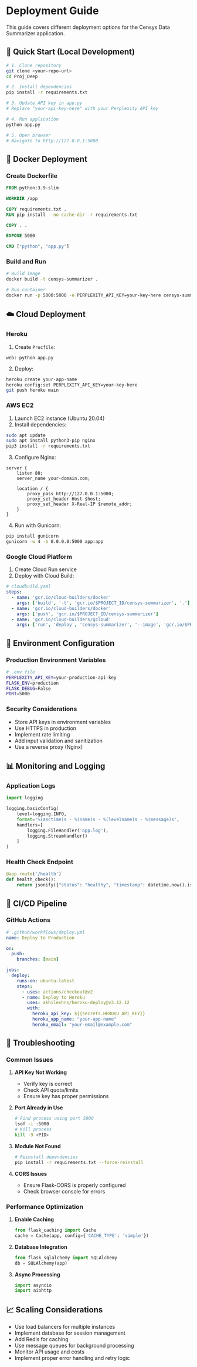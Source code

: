 # Deployment Guide

This guide covers different deployment options for the Censys Data Summarizer application.

## 🚀 Quick Start (Local Development)

```bash
# 1. Clone repository
git clone <your-repo-url>
cd Proj_Deep

# 2. Install dependencies
pip install -r requirements.txt

# 3. Update API key in app.py
# Replace "your-api-key-here" with your Perplexity API key

# 4. Run application
python app.py

# 5. Open browser
# Navigate to http://127.0.0.1:5000
```

## 🐳 Docker Deployment

### Create Dockerfile
```dockerfile
FROM python:3.9-slim

WORKDIR /app

COPY requirements.txt .
RUN pip install --no-cache-dir -r requirements.txt

COPY . .

EXPOSE 5000

CMD ["python", "app.py"]
```

### Build and Run
```bash
# Build image
docker build -t censys-summarizer .

# Run container
docker run -p 5000:5000 -e PERPLEXITY_API_KEY=your-key-here censys-summarizer
```

## ☁️ Cloud Deployment

### Heroku
1. Create `Procfile`:
```
web: python app.py
```

2. Deploy:
```bash
heroku create your-app-name
heroku config:set PERPLEXITY_API_KEY=your-key-here
git push heroku main
```

### AWS EC2
1. Launch EC2 instance (Ubuntu 20.04)
2. Install dependencies:
```bash
sudo apt update
sudo apt install python3-pip nginx
pip3 install -r requirements.txt
```

3. Configure Nginx:
```nginx
server {
    listen 80;
    server_name your-domain.com;
    
    location / {
        proxy_pass http://127.0.0.1:5000;
        proxy_set_header Host $host;
        proxy_set_header X-Real-IP $remote_addr;
    }
}
```

4. Run with Gunicorn:
```bash
pip install gunicorn
gunicorn -w 4 -b 0.0.0.0:5000 app:app
```

### Google Cloud Platform
1. Create Cloud Run service
2. Deploy with Cloud Build:
```yaml
# cloudbuild.yaml
steps:
  - name: 'gcr.io/cloud-builders/docker'
    args: ['build', '-t', 'gcr.io/$PROJECT_ID/censys-summarizer', '.']
  - name: 'gcr.io/cloud-builders/docker'
    args: ['push', 'gcr.io/$PROJECT_ID/censys-summarizer']
  - name: 'gcr.io/cloud-builders/gcloud'
    args: ['run', 'deploy', 'censys-summarizer', '--image', 'gcr.io/$PROJECT_ID/censys-summarizer', '--platform', 'managed', '--region', 'us-central1']
```

## 🔧 Environment Configuration

### Production Environment Variables
```bash
# .env file
PERPLEXITY_API_KEY=your-production-api-key
FLASK_ENV=production
FLASK_DEBUG=False
PORT=5000
```

### Security Considerations
- Store API keys in environment variables
- Use HTTPS in production
- Implement rate limiting
- Add input validation and sanitization
- Use a reverse proxy (Nginx)

## 📊 Monitoring and Logging

### Application Logs
```python
import logging

logging.basicConfig(
    level=logging.INFO,
    format='%(asctime)s - %(name)s - %(levelname)s - %(message)s',
    handlers=[
        logging.FileHandler('app.log'),
        logging.StreamHandler()
    ]
)
```

### Health Check Endpoint
```python
@app.route('/health')
def health_check():
    return jsonify({"status": "healthy", "timestamp": datetime.now().isoformat()})
```

## 🔄 CI/CD Pipeline

### GitHub Actions
```yaml
# .github/workflows/deploy.yml
name: Deploy to Production

on:
  push:
    branches: [main]

jobs:
  deploy:
    runs-on: ubuntu-latest
    steps:
      - uses: actions/checkout@v2
      - name: Deploy to Heroku
        uses: akhileshns/heroku-deploy@v3.12.12
        with:
          heroku_api_key: ${{secrets.HEROKU_API_KEY}}
          heroku_app_name: "your-app-name"
          heroku_email: "your-email@example.com"
```

## 🚨 Troubleshooting

### Common Issues

1. **API Key Not Working**
   - Verify key is correct
   - Check API quota/limits
   - Ensure key has proper permissions

2. **Port Already in Use**
   ```bash
   # Find process using port 5000
   lsof -i :5000
   # Kill process
   kill -9 <PID>
   ```

3. **Module Not Found**
   ```bash
   # Reinstall dependencies
   pip install -r requirements.txt --force-reinstall
   ```

4. **CORS Issues**
   - Ensure Flask-CORS is properly configured
   - Check browser console for errors

### Performance Optimization

1. **Enable Caching**
   ```python
   from flask_caching import Cache
   cache = Cache(app, config={'CACHE_TYPE': 'simple'})
   ```

2. **Database Integration**
   ```python
   from flask_sqlalchemy import SQLAlchemy
   db = SQLAlchemy(app)
   ```

3. **Async Processing**
   ```python
   import asyncio
   import aiohttp
   ```

## 📈 Scaling Considerations

- Use load balancers for multiple instances
- Implement database for session management
- Add Redis for caching
- Use message queues for background processing
- Monitor API usage and costs
- Implement proper error handling and retry logic


